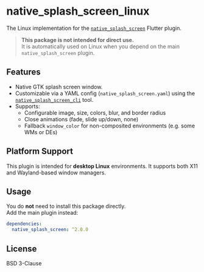 # native_splash_screen_linux

The Linux implementation for the [`native_splash_screen`](https://pub.dev/packages/native_splash_screen) Flutter plugin.

> **This package is not intended for direct use.**  
> It is automatically used on Linux when you depend on the main `native_splash_screen` plugin.

## Features

- Native GTK splash screen window.
- Customizable via a YAML config (`native_splash_screen.yaml`) using the [`native_splash_screen_cli`](https://pub.dev/packages/native_splash_screen_cli) tool.
- Supports:
  - Configurable image, size, colors, blur, and border radius
  - Close animations (fade, slide up/down, none)
  - Fallback `window_color` for non-composited environments (e.g. some WMs or DEs)

## Platform Support

This plugin is intended for **desktop Linux** environments. It supports both X11 and Wayland-based window managers.

## Usage

You do **not** need to install this package directly.  
Add the main plugin instead:

```yaml
dependencies:
  native_splash_screen: ^2.0.0
```
## License

BSD 3-Clause